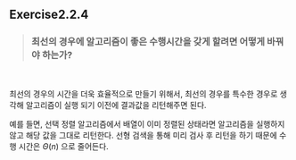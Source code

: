 ## Exercise2.2.4

> ### 최선의 경우에 알고리즘이 좋은 수행시간을 갖게 할려면 어떻게 바꿔야 하는가?
<br>

최선의 경우의 시간을 더욱 효율적으로 만들기 위해서, 최선의 경우를 특수한 경우로 생각해 알고리즘이 실행 되기 이전에 결과값을 리턴해주면 된다.

예를 들면, 선택 정렬 알고리즘에서 배열이 이미 정렬된 상태라면 알고리즘을 실행하지 않고 해당 값을 그대로 리턴한다. 선형 검색을 통해 미리 검사 후 리턴을 하기 때문에 수행 시간은 $\Theta(n)$ 으로 줄어든다.